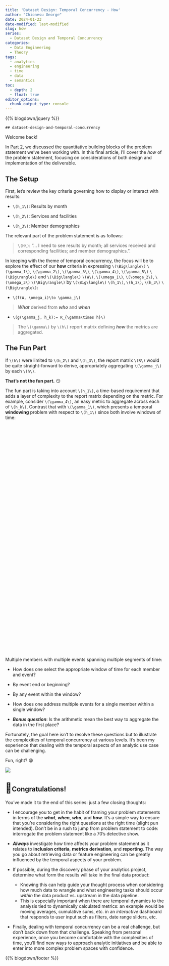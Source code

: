 ```yaml
---
title: 'Dataset Design: Temporal Concurrency - How'
author: "Chionesu George"
date: 2024-01-23
date-modified: last-modified
slug: how
series: 
  - Dataset Design and Temporal Concurrency
categories:
  - Data Engineering
  - Theory
tags:
  - analytics
  - engineering
  - time
  - data
  - semantics
toc:
  - depth: 2
  - float: true
editor_options: 
  chunk_output_type: console
---
```


<script src="/rmarkdown-libs/htmlwidgets/htmlwidgets.js"></script>
<script src="/rmarkdown-libs/plotly-binding/plotly.js"></script>
<script src="/rmarkdown-libs/typedarray/typedarray.min.js"></script>
<script src="/rmarkdown-libs/jquery/jquery.min.js"></script>
<link href="/rmarkdown-libs/crosstalk/css/crosstalk.min.css" rel="stylesheet" />
<script src="/rmarkdown-libs/crosstalk/js/crosstalk.min.js"></script>
<link href="/rmarkdown-libs/plotly-htmlwidgets-css/plotly-htmlwidgets.css" rel="stylesheet" />
<script src="/rmarkdown-libs/plotly-main/plotly-latest.min.js"></script>

{{% blogdown/jquery %}}

    ## dataset-design-and-temporal-concurrency

<link rel="stylesheet" href="/markdown.css"/>
<script src="/markdown.js"></script>
<span style="display: none;">
<p>
<ul toggleGroup="0" context="definition">
<li id="msg_tax_I">
<span class="def_sym">&delta;<sup>I</sup></span>
: Information-carrying columns
</li>
<li id="msg_tax_G">
<span class="def_sym">&delta;<sup>G</sup></span>
: Grouping columns (categorical, descriptive)
</li>
<li id="msg_tax_Y">
<span class="def_sym">&delta;<sup>Y</sup></span>
: Measurements (e.g., purchase price, height, product ratings)
</li>
<li id="msg_tax_T">
<span class="def_sym">&delta;<sup>T</sup></span>
: Temporal columns to include dates and temporal hierarchies
</li>
<li id="msg_tax_E">
<span class="def_sym">&delta;<sup>E</sup></span>
: Record life-cycle tracking columns (for example, effective dates in slowly changing dimension parlance)
</li>
</ul>
</p>
</span>
<span style="display: none;" id="msg_W">Report Window</span>
<span style="display: none;" id="msg_o1">... members between 30 and 50 years old</span>
<span style="display: none;" id="msg_o2">... have had at least two inpatient visits within a six-week period</span>
<span style="display: none;" id="msg_o3">Dependence vs. Independence</span>
<span style="display: none;" id="msg_h1">Results by month</span>
<span style="display: none;" id="msg_h2">All services received and corresponding facilities</span>
<span style="display: none;" id="msg_h3">Member demographics</span>
<span style="display: none;" id="msg_g1">Average length of stay</span>
<span style="display: none;" id="msg_g2">Counts of lapses in medication adherence</span>
<span style="display: none;" id="msg_g3">Cumulative count of lapses in medication adherence</span>
<span style="display: none;" id="msg_g4">Number of unique members</span>
<span style="display: none;" id="msg_g5">Total expenditures</span>

<span class="decorativeText">Welcome back!</span>

In <a href="../what" target="blank">Part 2</a>, we discussed the quantitative building blocks of the problem statement we’ve been working with. In this final article, I’ll cover the *how* of the problem statement, focusing on considerations of both design and implementation of the deliverable.

## The Setup

First, let’s review the key criteria governing how to display or interact with results:

- <span class="bigMath">`\(h_1\)`</span>: <span id="msg_h1">Results by month</span>

- <span class="bigMath">`\(h_2\)`</span>: <span id="msg_h2">Services and facilities</span>

- <span class="bigMath">`\(h_3\)`</span>: <span id="msg_h3">Member demographics</span>

The relevant part of the problem statement is as follows:

> `\(H\)`: <span class="quote">“… I need to see results by month; all services received and corresponding facilities; and member demographics.”</span>.

In keeping with the theme of temporal concurrency, the focus will be to explore the effect of our **how** criteria in expressing `\(\Big\langle\)`
<span msg_id="g1">`\(\gamma_1\)`</span>,
<span msg_id="g2">`\(\gamma_2\)`</span>,
<span msg_id="g3">`\(\gamma_3\)`</span>,
<span msg_id="g4">`\(\gamma_4\)`</span>,
<span msg_id="g5">`\(\gamma_5\)`</span>
`\(\Big\rangle\)` and `\(\Big\langle\)`
<span msg_id="W">`\(W\)`</span>,
<span msg_id="o1">`\(\omega_1\)`</span>,
<span msg_id="o2">`\(\omega_2\)`</span>,
<span msg_id="o3">`\(\omega_3\)`</span>
`\(\Big\rangle\)` by
`\(\Big\langle\)`
<span msg_id="h1">`\(h_1\)`</span>,
<span msg_id="h2">`\(h_2\)`</span>,
<span msg_id="h3">`\(h_3\)`</span>
`\(\Big\rangle\)`:

- `\(f(W, \omega_i)\to \gamma_j\)`

> ***What*** derived from ***who*** and ***when***

- `\(g(\gamma_j, h_k):= R_{\gamma\times h}\)`

> The `\(\gamma\)` by `\(h\)` report matrix defining ***how*** the metrics are aggregated.

## The Fun Part

If `\(h\)` were limited to `\(h_2\)` and `\(h_3\)`, the report matrix `\(R\)` would be quite straight-forward to derive, appropriately aggregating `\(\gamma_j\)` by each `\(h\)`.

**That’s not the fun part.** 😏

The fun part is taking into account `\(h_1\)`, a time-based requirement that adds a layer of complexity to the report matrix depending on the metric. For example, consider <span msg_id="g4">`\(\gamma_4\)`</span>, an easy metric to aggregate across each of `\(h_k\)`. Contrast that with <span msg_id="g1">`\(\gamma_1\)`</span>, which presents a temporal **windowing** problem with respect to <span msg_id="h1">`\(h_1\)`</span> since both involve windows of time:

<div id="htmlwidget-1" style="width:100%;height:720px;" class="plotly html-widget "></div> <script type="application/json" data-for="htmlwidget-1">{"x":{"visdat":{"28eca9a74a0":["function () ","plotlyVisDat"]},"cur_data":"28eca9a74a0","attrs":{"28eca9a74a0":{"alpha_stroke":1,"sizes":[10,100],"spans":[1,20],"x":5,"y":-5,"xend":5,"yend":30,"type":"scatter","mode":"lines","color":["#000000"],"line":{"width":5},"name":"W (start)","showlegend":false,"inherit":true},"28eca9a74a0.1":{"alpha_stroke":1,"sizes":[10,100],"spans":[1,20],"x":90,"y":-5,"xend":90,"yend":30,"type":"scatter","mode":"lines","color":["#000000"],"line":{"width":5},"name":"W (end)","showlegend":false,"inherit":true},"28eca9a74a0.2":{"alpha_stroke":1,"sizes":[10,100],"spans":[1,20],"x":0,"y":-50,"xend":0,"yend":50,"type":"scatter","mode":"lines","color":["#555555"],"line":{"dash":"dash"},"name":"","opacity":0.20000000000000001,"showlegend":false,"inherit":true},"28eca9a74a0.3":{"alpha_stroke":1,"sizes":[10,100],"spans":[1,20],"x":25,"y":-50,"xend":25,"yend":50,"type":"scatter","mode":"lines","color":["#555555"],"line":{"dash":"dash"},"name":"","opacity":0.20000000000000001,"showlegend":false,"inherit":true},"28eca9a74a0.4":{"alpha_stroke":1,"sizes":[10,100],"spans":[1,20],"x":50,"y":-50,"xend":50,"yend":50,"type":"scatter","mode":"lines","color":["#555555"],"line":{"dash":"dash"},"name":"","opacity":0.20000000000000001,"showlegend":false,"inherit":true},"28eca9a74a0.5":{"alpha_stroke":1,"sizes":[10,100],"spans":[1,20],"x":75,"y":-50,"xend":75,"yend":50,"type":"scatter","mode":"lines","color":["#555555"],"line":{"dash":"dash"},"name":"","opacity":0.20000000000000001,"showlegend":false,"inherit":true},"28eca9a74a0.6":{"alpha_stroke":1,"sizes":[10,100],"spans":[1,20],"x":100,"y":-50,"xend":100,"yend":50,"type":"scatter","mode":"lines","color":["#555555"],"line":{"dash":"dash"},"name":"","opacity":0.20000000000000001,"showlegend":false,"inherit":true},"28eca9a74a0.7":{"alpha_stroke":1,"sizes":[10,100],"spans":[1,20],"x":3,"y":-1,"xend":8,"yend":-1,"type":"scatter","mode":"lines","color":"rgba(247,247,247,1)","hoverinfo":"text","hovertext":"<b>Member A<\/b><br>t<sub>3<\/sub> to t<sub>8<\/sub>","legendgroup":"Member A","marker":{"symbol":"circle","size":15},"name":"Member A","showlegend":true,"stroke":["#333333"],"inherit":true},"28eca9a74a0.8":{"alpha_stroke":1,"sizes":[10,100],"spans":[1,20],"x":9,"y":0,"xend":17,"yend":0,"type":"scatter","mode":"lines","color":"rgba(247,247,247,1)","hoverinfo":"text","hovertext":"<b>Member A<\/b><br>t<sub>9<\/sub> to t<sub>17<\/sub>","legendgroup":"Member A","marker":{"symbol":"circle","size":15},"name":2,"showlegend":false,"stroke":["#333333"],"inherit":true},"28eca9a74a0.9":{"alpha_stroke":1,"sizes":[10,100],"spans":[1,20],"x":18,"y":1,"xend":38,"yend":1,"type":"scatter","mode":"lines","color":"rgba(247,247,247,1)","hoverinfo":"text","hovertext":"<b>Member A<\/b><br>t<sub>18<\/sub> to t<sub>38<\/sub>","legendgroup":"Member A","marker":{"symbol":"circle","size":15},"name":3,"showlegend":false,"stroke":["#333333"],"inherit":true},"28eca9a74a0.10":{"alpha_stroke":1,"sizes":[10,100],"spans":[1,20],"x":39,"y":2,"xend":48,"yend":2,"type":"scatter","mode":"lines","color":"rgba(247,247,247,1)","hoverinfo":"text","hovertext":"<b>Member A<\/b><br>t<sub>39<\/sub> to t<sub>48<\/sub>","legendgroup":"Member A","marker":{"symbol":"circle","size":15},"name":4,"showlegend":false,"stroke":["#333333"],"inherit":true},"28eca9a74a0.11":{"alpha_stroke":1,"sizes":[10,100],"spans":[1,20],"x":51,"y":3,"xend":60,"yend":3,"type":"scatter","mode":"lines","color":"rgba(247,247,247,1)","hoverinfo":"text","hovertext":"<b>Member A<\/b><br>t<sub>51<\/sub> to t<sub>60<\/sub>","legendgroup":"Member A","marker":{"symbol":"circle","size":15},"name":5,"showlegend":false,"stroke":["#333333"],"inherit":true},"28eca9a74a0.12":{"alpha_stroke":1,"sizes":[10,100],"spans":[1,20],"x":9,"y":2,"xend":10,"yend":2,"type":"scatter","mode":"lines","color":"rgba(255,131,250,1)","hoverinfo":"text","hovertext":"<b>Member B<\/b><br>t<sub>9<\/sub> to t<sub>10<\/sub>","legendgroup":"Member B","marker":{"symbol":"diamond","size":15},"name":"Member B","showlegend":true,"stroke":["#333333"],"inherit":true},"28eca9a74a0.13":{"alpha_stroke":1,"sizes":[10,100],"spans":[1,20],"x":12,"y":3,"xend":18,"yend":3,"type":"scatter","mode":"lines","color":"rgba(255,131,250,1)","hoverinfo":"text","hovertext":"<b>Member B<\/b><br>t<sub>12<\/sub> to t<sub>18<\/sub>","legendgroup":"Member B","marker":{"symbol":"diamond","size":15},"name":2,"showlegend":false,"stroke":["#333333"],"inherit":true},"28eca9a74a0.14":{"alpha_stroke":1,"sizes":[10,100],"spans":[1,20],"x":19,"y":4,"xend":33,"yend":4,"type":"scatter","mode":"lines","color":"rgba(255,131,250,1)","hoverinfo":"text","hovertext":"<b>Member B<\/b><br>t<sub>19<\/sub> to t<sub>33<\/sub>","legendgroup":"Member B","marker":{"symbol":"diamond","size":15},"name":3,"showlegend":false,"stroke":["#333333"],"inherit":true},"28eca9a74a0.15":{"alpha_stroke":1,"sizes":[10,100],"spans":[1,20],"x":34,"y":5,"xend":37,"yend":5,"type":"scatter","mode":"lines","color":"rgba(255,131,250,1)","hoverinfo":"text","hovertext":"<b>Member B<\/b><br>t<sub>34<\/sub> to t<sub>37<\/sub>","legendgroup":"Member B","marker":{"symbol":"diamond","size":15},"name":4,"showlegend":false,"stroke":["#333333"],"inherit":true},"28eca9a74a0.16":{"alpha_stroke":1,"sizes":[10,100],"spans":[1,20],"x":45,"y":6,"xend":56,"yend":6,"type":"scatter","mode":"lines","color":"rgba(255,131,250,1)","hoverinfo":"text","hovertext":"<b>Member B<\/b><br>t<sub>45<\/sub> to t<sub>56<\/sub>","legendgroup":"Member B","marker":{"symbol":"diamond","size":15},"name":5,"showlegend":false,"stroke":["#333333"],"inherit":true},"28eca9a74a0.17":{"alpha_stroke":1,"sizes":[10,100],"spans":[1,20],"x":10,"y":5.5,"xend":16,"yend":5.5,"type":"scatter","mode":"lines","color":"rgba(255,52,179,1)","hoverinfo":"text","hovertext":"<b>Member C<\/b><br>t<sub>10<\/sub> to t<sub>16<\/sub>","legendgroup":"Member C","marker":{"symbol":"square","size":15},"name":"Member C","showlegend":true,"stroke":["#333333"],"inherit":true},"28eca9a74a0.18":{"alpha_stroke":1,"sizes":[10,100],"spans":[1,20],"x":16,"y":6.5,"xend":18,"yend":6.5,"type":"scatter","mode":"lines","color":"rgba(255,52,179,1)","hoverinfo":"text","hovertext":"<b>Member C<\/b><br>t<sub>16<\/sub> to t<sub>18<\/sub>","legendgroup":"Member C","marker":{"symbol":"square","size":15},"name":2,"showlegend":false,"stroke":["#333333"],"inherit":true},"28eca9a74a0.19":{"alpha_stroke":1,"sizes":[10,100],"spans":[1,20],"x":33,"y":7.5,"xend":38,"yend":7.5,"type":"scatter","mode":"lines","color":"rgba(255,52,179,1)","hoverinfo":"text","hovertext":"<b>Member C<\/b><br>t<sub>33<\/sub> to t<sub>38<\/sub>","legendgroup":"Member C","marker":{"symbol":"square","size":15},"name":3,"showlegend":false,"stroke":["#333333"],"inherit":true},"28eca9a74a0.20":{"alpha_stroke":1,"sizes":[10,100],"spans":[1,20],"x":49,"y":8.5,"xend":52,"yend":8.5,"type":"scatter","mode":"lines","color":"rgba(255,52,179,1)","hoverinfo":"text","hovertext":"<b>Member C<\/b><br>t<sub>49<\/sub> to t<sub>52<\/sub>","legendgroup":"Member C","marker":{"symbol":"square","size":15},"name":4,"showlegend":false,"stroke":["#333333"],"inherit":true},"28eca9a74a0.21":{"alpha_stroke":1,"sizes":[10,100],"spans":[1,20],"x":11,"y":8.5,"xend":13,"yend":8.5,"type":"scatter","mode":"lines","color":"rgba(219,112,147,1)","hoverinfo":"text","hovertext":"<b>Member D<\/b><br>t<sub>11<\/sub> to t<sub>13<\/sub>","legendgroup":"Member D","marker":{"symbol":"hexagon","size":15},"name":"Member D","showlegend":true,"stroke":["#333333"],"inherit":true},"28eca9a74a0.22":{"alpha_stroke":1,"sizes":[10,100],"spans":[1,20],"x":14,"y":9.5,"xend":18,"yend":9.5,"type":"scatter","mode":"lines","color":"rgba(219,112,147,1)","hoverinfo":"text","hovertext":"<b>Member D<\/b><br>t<sub>14<\/sub> to t<sub>18<\/sub>","legendgroup":"Member D","marker":{"symbol":"hexagon","size":15},"name":2,"showlegend":false,"stroke":["#333333"],"inherit":true},"28eca9a74a0.23":{"alpha_stroke":1,"sizes":[10,100],"spans":[1,20],"x":45,"y":10.5,"xend":48,"yend":10.5,"type":"scatter","mode":"lines","color":"rgba(219,112,147,1)","hoverinfo":"text","hovertext":"<b>Member D<\/b><br>t<sub>45<\/sub> to t<sub>48<\/sub>","legendgroup":"Member D","marker":{"symbol":"hexagon","size":15},"name":3,"showlegend":false,"stroke":["#333333"],"inherit":true},"28eca9a74a0.24":{"alpha_stroke":1,"sizes":[10,100],"spans":[1,20],"x":50,"y":11.5,"xend":51,"yend":11.5,"type":"scatter","mode":"lines","color":"rgba(219,112,147,1)","hoverinfo":"text","hovertext":"<b>Member D<\/b><br>t<sub>50<\/sub> to t<sub>51<\/sub>","legendgroup":"Member D","marker":{"symbol":"hexagon","size":15},"name":4,"showlegend":false,"stroke":["#333333"],"inherit":true},"28eca9a74a0.25":{"alpha_stroke":1,"sizes":[10,100],"spans":[1,20],"x":5,"y":12.5,"xend":9,"yend":12.5,"type":"scatter","mode":"lines","color":"rgba(191,191,191,1)","hoverinfo":"text","hovertext":"<b>Member E<\/b><br>t<sub>5<\/sub> to t<sub>9<\/sub>","legendgroup":"Member E","marker":{"symbol":"triangle-up","size":15},"name":"Member E","showlegend":true,"stroke":["#333333"],"inherit":true},"28eca9a74a0.26":{"alpha_stroke":1,"sizes":[10,100],"spans":[1,20],"x":32,"y":13.5,"xend":55,"yend":13.5,"type":"scatter","mode":"lines","color":"rgba(191,191,191,1)","hoverinfo":"text","hovertext":"<b>Member E<\/b><br>t<sub>32<\/sub> to t<sub>55<\/sub>","legendgroup":"Member E","marker":{"symbol":"triangle-up","size":15},"name":2,"showlegend":false,"stroke":["#333333"],"inherit":true}},"layout":{"height":720,"margin":{"b":-5,"l":60,"t":-5,"r":10},"annotations":[{"text":"W<sub>start<\/sub>","x":5,"y":1.05,"xref":"plot","yref":"paper","showarrow":false,"font":{"size":16,"color":"black"}},{"text":"W<sub>start<\/sub>","x":5,"y":1.05,"xref":"plot","yref":"paper","showarrow":false,"font":{"size":16,"color":"black"}},{"text":"W<sub>end<\/sub>","x":90,"y":1.05,"xref":"plot","yref":"paper","showarrow":false,"font":{"size":16,"color":"black"}},{"text":"W<sub>end<\/sub>","x":90,"y":1.05,"xref":"plot","yref":"paper","showarrow":false,"font":{"size":16,"color":"black"}}],"paper_bgcolor":["#999999"],"xaxis":{"domain":[0,1],"automargin":true,"title":{"text":"<b>Time<\/b>: Report window (W) and h<sub>1<\/sub>"},"range":[-5,100],"showgrid":false,"zeroline":false,"showline":false,"showticklabels":false},"yaxis":{"domain":[0,1],"automargin":true,"title":{"text":""},"range":[-1,15],"showgrid":false,"zeroline":false,"showline":false,"showticklabels":false},"hovermode":"closest","showlegend":true},"source":"A","config":{"modeBarButtonsToAdd":["hoverclosest","hovercompare"],"showSendToCloud":false},"data":[{"x":[5,5],"y":[-5,30],"type":"scatter","mode":"lines","line":{"color":"rgba(0,0,0,1)","width":5},"name":"W (start)","showlegend":false,"marker":{"color":"rgba(0,0,0,1)","line":{"color":"rgba(0,0,0,1)"}},"textfont":{"color":"rgba(0,0,0,1)"},"error_y":{"color":"rgba(0,0,0,1)"},"error_x":{"color":"rgba(0,0,0,1)"},"xaxis":"x","yaxis":"y","frame":null},{"x":[90,90],"y":[-5,30],"type":"scatter","mode":"lines","line":{"color":"rgba(0,0,0,1)","width":5},"name":"W (end)","showlegend":false,"marker":{"color":"rgba(0,0,0,1)","line":{"color":"rgba(0,0,0,1)"}},"textfont":{"color":"rgba(0,0,0,1)"},"error_y":{"color":"rgba(0,0,0,1)"},"error_x":{"color":"rgba(0,0,0,1)"},"xaxis":"x","yaxis":"y","frame":null},{"x":[0,0],"y":[-50,50],"type":"scatter","mode":"lines","line":{"color":"rgba(85,85,85,1)","dash":"dash"},"name":"","opacity":0.20000000000000001,"showlegend":false,"marker":{"color":"rgba(85,85,85,1)","line":{"color":"rgba(85,85,85,1)"}},"textfont":{"color":"rgba(85,85,85,1)"},"error_y":{"color":"rgba(85,85,85,1)"},"error_x":{"color":"rgba(85,85,85,1)"},"xaxis":"x","yaxis":"y","frame":null},{"x":[25,25],"y":[-50,50],"type":"scatter","mode":"lines","line":{"color":"rgba(85,85,85,1)","dash":"dash"},"name":"","opacity":0.20000000000000001,"showlegend":false,"marker":{"color":"rgba(85,85,85,1)","line":{"color":"rgba(85,85,85,1)"}},"textfont":{"color":"rgba(85,85,85,1)"},"error_y":{"color":"rgba(85,85,85,1)"},"error_x":{"color":"rgba(85,85,85,1)"},"xaxis":"x","yaxis":"y","frame":null},{"x":[50,50],"y":[-50,50],"type":"scatter","mode":"lines","line":{"color":"rgba(85,85,85,1)","dash":"dash"},"name":"","opacity":0.20000000000000001,"showlegend":false,"marker":{"color":"rgba(85,85,85,1)","line":{"color":"rgba(85,85,85,1)"}},"textfont":{"color":"rgba(85,85,85,1)"},"error_y":{"color":"rgba(85,85,85,1)"},"error_x":{"color":"rgba(85,85,85,1)"},"xaxis":"x","yaxis":"y","frame":null},{"x":[75,75],"y":[-50,50],"type":"scatter","mode":"lines","line":{"color":"rgba(85,85,85,1)","dash":"dash"},"name":"","opacity":0.20000000000000001,"showlegend":false,"marker":{"color":"rgba(85,85,85,1)","line":{"color":"rgba(85,85,85,1)"}},"textfont":{"color":"rgba(85,85,85,1)"},"error_y":{"color":"rgba(85,85,85,1)"},"error_x":{"color":"rgba(85,85,85,1)"},"xaxis":"x","yaxis":"y","frame":null},{"x":[100,100],"y":[-50,50],"type":"scatter","mode":"lines","line":{"color":"rgba(85,85,85,1)","dash":"dash"},"name":"","opacity":0.20000000000000001,"showlegend":false,"marker":{"color":"rgba(85,85,85,1)","line":{"color":"rgba(85,85,85,1)"}},"textfont":{"color":"rgba(85,85,85,1)"},"error_y":{"color":"rgba(85,85,85,1)"},"error_x":{"color":"rgba(85,85,85,1)"},"xaxis":"x","yaxis":"y","frame":null},{"x":[3,8],"y":[-1,-1],"type":"scatter","mode":"lines+markers","hoverinfo":["text","text"],"hovertext":["<b>Member A<\/b><br>t<sub>3<\/sub> to t<sub>8<\/sub>","<b>Member A<\/b><br>t<sub>3<\/sub> to t<sub>8<\/sub>"],"legendgroup":"Member A","marker":{"color":"rgba(141,160,203,1)","symbol":"circle","size":15,"line":{"color":"rgba(51,51,51,1)","width":1}},"name":"Member A","showlegend":true,"error_y":{"color":"rgba(141,160,203,1)","thickness":1},"error_x":{"color":"rgba(141,160,203,1)","thickness":1},"textfont":{"color":"rgba(141,160,203,1)"},"line":{"color":"rgba(141,160,203,1)"},"xaxis":"x","yaxis":"y","frame":null},{"x":[9,17],"y":[0,0],"type":"scatter","mode":"lines+markers","hoverinfo":["text","text"],"hovertext":["<b>Member A<\/b><br>t<sub>9<\/sub> to t<sub>17<\/sub>","<b>Member A<\/b><br>t<sub>9<\/sub> to t<sub>17<\/sub>"],"legendgroup":"Member A","marker":{"color":"rgba(141,160,203,1)","symbol":"circle","size":15,"line":{"color":"rgba(51,51,51,1)","width":1}},"name":2,"showlegend":false,"error_y":{"color":"rgba(141,160,203,1)","thickness":1},"error_x":{"color":"rgba(141,160,203,1)","thickness":1},"textfont":{"color":"rgba(141,160,203,1)"},"line":{"color":"rgba(141,160,203,1)"},"xaxis":"x","yaxis":"y","frame":null},{"x":[18,38],"y":[1,1],"type":"scatter","mode":"lines+markers","hoverinfo":["text","text"],"hovertext":["<b>Member A<\/b><br>t<sub>18<\/sub> to t<sub>38<\/sub>","<b>Member A<\/b><br>t<sub>18<\/sub> to t<sub>38<\/sub>"],"legendgroup":"Member A","marker":{"color":"rgba(141,160,203,1)","symbol":"circle","size":15,"line":{"color":"rgba(51,51,51,1)","width":1}},"name":3,"showlegend":false,"error_y":{"color":"rgba(141,160,203,1)","thickness":1},"error_x":{"color":"rgba(141,160,203,1)","thickness":1},"textfont":{"color":"rgba(141,160,203,1)"},"line":{"color":"rgba(141,160,203,1)"},"xaxis":"x","yaxis":"y","frame":null},{"x":[39,48],"y":[2,2],"type":"scatter","mode":"lines+markers","hoverinfo":["text","text"],"hovertext":["<b>Member A<\/b><br>t<sub>39<\/sub> to t<sub>48<\/sub>","<b>Member A<\/b><br>t<sub>39<\/sub> to t<sub>48<\/sub>"],"legendgroup":"Member A","marker":{"color":"rgba(141,160,203,1)","symbol":"circle","size":15,"line":{"color":"rgba(51,51,51,1)","width":1}},"name":4,"showlegend":false,"error_y":{"color":"rgba(141,160,203,1)","thickness":1},"error_x":{"color":"rgba(141,160,203,1)","thickness":1},"textfont":{"color":"rgba(141,160,203,1)"},"line":{"color":"rgba(141,160,203,1)"},"xaxis":"x","yaxis":"y","frame":null},{"x":[51,60],"y":[3,3],"type":"scatter","mode":"lines+markers","hoverinfo":["text","text"],"hovertext":["<b>Member A<\/b><br>t<sub>51<\/sub> to t<sub>60<\/sub>","<b>Member A<\/b><br>t<sub>51<\/sub> to t<sub>60<\/sub>"],"legendgroup":"Member A","marker":{"color":"rgba(141,160,203,1)","symbol":"circle","size":15,"line":{"color":"rgba(51,51,51,1)","width":1}},"name":5,"showlegend":false,"error_y":{"color":"rgba(141,160,203,1)","thickness":1},"error_x":{"color":"rgba(141,160,203,1)","thickness":1},"textfont":{"color":"rgba(141,160,203,1)"},"line":{"color":"rgba(141,160,203,1)"},"xaxis":"x","yaxis":"y","frame":null},{"x":[9,10],"y":[2,2],"type":"scatter","mode":"lines+markers","hoverinfo":["text","text"],"hovertext":["<b>Member B<\/b><br>t<sub>9<\/sub> to t<sub>10<\/sub>","<b>Member B<\/b><br>t<sub>9<\/sub> to t<sub>10<\/sub>"],"legendgroup":"Member B","marker":{"color":"rgba(231,138,195,1)","symbol":"diamond","size":15,"line":{"color":"rgba(51,51,51,1)","width":1}},"name":"Member B","showlegend":true,"error_y":{"color":"rgba(231,138,195,1)","thickness":1},"error_x":{"color":"rgba(231,138,195,1)","thickness":1},"textfont":{"color":"rgba(231,138,195,1)"},"line":{"color":"rgba(231,138,195,1)"},"xaxis":"x","yaxis":"y","frame":null},{"x":[12,18],"y":[3,3],"type":"scatter","mode":"lines+markers","hoverinfo":["text","text"],"hovertext":["<b>Member B<\/b><br>t<sub>12<\/sub> to t<sub>18<\/sub>","<b>Member B<\/b><br>t<sub>12<\/sub> to t<sub>18<\/sub>"],"legendgroup":"Member B","marker":{"color":"rgba(231,138,195,1)","symbol":"diamond","size":15,"line":{"color":"rgba(51,51,51,1)","width":1}},"name":2,"showlegend":false,"error_y":{"color":"rgba(231,138,195,1)","thickness":1},"error_x":{"color":"rgba(231,138,195,1)","thickness":1},"textfont":{"color":"rgba(231,138,195,1)"},"line":{"color":"rgba(231,138,195,1)"},"xaxis":"x","yaxis":"y","frame":null},{"x":[19,33],"y":[4,4],"type":"scatter","mode":"lines+markers","hoverinfo":["text","text"],"hovertext":["<b>Member B<\/b><br>t<sub>19<\/sub> to t<sub>33<\/sub>","<b>Member B<\/b><br>t<sub>19<\/sub> to t<sub>33<\/sub>"],"legendgroup":"Member B","marker":{"color":"rgba(231,138,195,1)","symbol":"diamond","size":15,"line":{"color":"rgba(51,51,51,1)","width":1}},"name":3,"showlegend":false,"error_y":{"color":"rgba(231,138,195,1)","thickness":1},"error_x":{"color":"rgba(231,138,195,1)","thickness":1},"textfont":{"color":"rgba(231,138,195,1)"},"line":{"color":"rgba(231,138,195,1)"},"xaxis":"x","yaxis":"y","frame":null},{"x":[34,37],"y":[5,5],"type":"scatter","mode":"lines+markers","hoverinfo":["text","text"],"hovertext":["<b>Member B<\/b><br>t<sub>34<\/sub> to t<sub>37<\/sub>","<b>Member B<\/b><br>t<sub>34<\/sub> to t<sub>37<\/sub>"],"legendgroup":"Member B","marker":{"color":"rgba(231,138,195,1)","symbol":"diamond","size":15,"line":{"color":"rgba(51,51,51,1)","width":1}},"name":4,"showlegend":false,"error_y":{"color":"rgba(231,138,195,1)","thickness":1},"error_x":{"color":"rgba(231,138,195,1)","thickness":1},"textfont":{"color":"rgba(231,138,195,1)"},"line":{"color":"rgba(231,138,195,1)"},"xaxis":"x","yaxis":"y","frame":null},{"x":[45,56],"y":[6,6],"type":"scatter","mode":"lines+markers","hoverinfo":["text","text"],"hovertext":["<b>Member B<\/b><br>t<sub>45<\/sub> to t<sub>56<\/sub>","<b>Member B<\/b><br>t<sub>45<\/sub> to t<sub>56<\/sub>"],"legendgroup":"Member B","marker":{"color":"rgba(231,138,195,1)","symbol":"diamond","size":15,"line":{"color":"rgba(51,51,51,1)","width":1}},"name":5,"showlegend":false,"error_y":{"color":"rgba(231,138,195,1)","thickness":1},"error_x":{"color":"rgba(231,138,195,1)","thickness":1},"textfont":{"color":"rgba(231,138,195,1)"},"line":{"color":"rgba(231,138,195,1)"},"xaxis":"x","yaxis":"y","frame":null},{"x":[10,16],"y":[5.5,5.5],"type":"scatter","mode":"lines+markers","hoverinfo":["text","text"],"hovertext":["<b>Member C<\/b><br>t<sub>10<\/sub> to t<sub>16<\/sub>","<b>Member C<\/b><br>t<sub>10<\/sub> to t<sub>16<\/sub>"],"legendgroup":"Member C","marker":{"color":"rgba(166,216,84,1)","symbol":"square","size":15,"line":{"color":"rgba(51,51,51,1)","width":1}},"name":"Member C","showlegend":true,"error_y":{"color":"rgba(166,216,84,1)","thickness":1},"error_x":{"color":"rgba(166,216,84,1)","thickness":1},"textfont":{"color":"rgba(166,216,84,1)"},"line":{"color":"rgba(166,216,84,1)"},"xaxis":"x","yaxis":"y","frame":null},{"x":[16,18],"y":[6.5,6.5],"type":"scatter","mode":"lines+markers","hoverinfo":["text","text"],"hovertext":["<b>Member C<\/b><br>t<sub>16<\/sub> to t<sub>18<\/sub>","<b>Member C<\/b><br>t<sub>16<\/sub> to t<sub>18<\/sub>"],"legendgroup":"Member C","marker":{"color":"rgba(166,216,84,1)","symbol":"square","size":15,"line":{"color":"rgba(51,51,51,1)","width":1}},"name":2,"showlegend":false,"error_y":{"color":"rgba(166,216,84,1)","thickness":1},"error_x":{"color":"rgba(166,216,84,1)","thickness":1},"textfont":{"color":"rgba(166,216,84,1)"},"line":{"color":"rgba(166,216,84,1)"},"xaxis":"x","yaxis":"y","frame":null},{"x":[33,38],"y":[7.5,7.5],"type":"scatter","mode":"lines+markers","hoverinfo":["text","text"],"hovertext":["<b>Member C<\/b><br>t<sub>33<\/sub> to t<sub>38<\/sub>","<b>Member C<\/b><br>t<sub>33<\/sub> to t<sub>38<\/sub>"],"legendgroup":"Member C","marker":{"color":"rgba(166,216,84,1)","symbol":"square","size":15,"line":{"color":"rgba(51,51,51,1)","width":1}},"name":3,"showlegend":false,"error_y":{"color":"rgba(166,216,84,1)","thickness":1},"error_x":{"color":"rgba(166,216,84,1)","thickness":1},"textfont":{"color":"rgba(166,216,84,1)"},"line":{"color":"rgba(166,216,84,1)"},"xaxis":"x","yaxis":"y","frame":null},{"x":[49,52],"y":[8.5,8.5],"type":"scatter","mode":"lines+markers","hoverinfo":["text","text"],"hovertext":["<b>Member C<\/b><br>t<sub>49<\/sub> to t<sub>52<\/sub>","<b>Member C<\/b><br>t<sub>49<\/sub> to t<sub>52<\/sub>"],"legendgroup":"Member C","marker":{"color":"rgba(166,216,84,1)","symbol":"square","size":15,"line":{"color":"rgba(51,51,51,1)","width":1}},"name":4,"showlegend":false,"error_y":{"color":"rgba(166,216,84,1)","thickness":1},"error_x":{"color":"rgba(166,216,84,1)","thickness":1},"textfont":{"color":"rgba(166,216,84,1)"},"line":{"color":"rgba(166,216,84,1)"},"xaxis":"x","yaxis":"y","frame":null},{"x":[11,13],"y":[8.5,8.5],"type":"scatter","mode":"lines+markers","hoverinfo":["text","text"],"hovertext":["<b>Member D<\/b><br>t<sub>11<\/sub> to t<sub>13<\/sub>","<b>Member D<\/b><br>t<sub>11<\/sub> to t<sub>13<\/sub>"],"legendgroup":"Member D","marker":{"color":"rgba(252,141,98,1)","symbol":"hexagon","size":15,"line":{"color":"rgba(51,51,51,1)","width":1}},"name":"Member D","showlegend":true,"error_y":{"color":"rgba(252,141,98,1)","thickness":1},"error_x":{"color":"rgba(252,141,98,1)","thickness":1},"textfont":{"color":"rgba(252,141,98,1)"},"line":{"color":"rgba(252,141,98,1)"},"xaxis":"x","yaxis":"y","frame":null},{"x":[14,18],"y":[9.5,9.5],"type":"scatter","mode":"lines+markers","hoverinfo":["text","text"],"hovertext":["<b>Member D<\/b><br>t<sub>14<\/sub> to t<sub>18<\/sub>","<b>Member D<\/b><br>t<sub>14<\/sub> to t<sub>18<\/sub>"],"legendgroup":"Member D","marker":{"color":"rgba(252,141,98,1)","symbol":"hexagon","size":15,"line":{"color":"rgba(51,51,51,1)","width":1}},"name":2,"showlegend":false,"error_y":{"color":"rgba(252,141,98,1)","thickness":1},"error_x":{"color":"rgba(252,141,98,1)","thickness":1},"textfont":{"color":"rgba(252,141,98,1)"},"line":{"color":"rgba(252,141,98,1)"},"xaxis":"x","yaxis":"y","frame":null},{"x":[45,48],"y":[10.5,10.5],"type":"scatter","mode":"lines+markers","hoverinfo":["text","text"],"hovertext":["<b>Member D<\/b><br>t<sub>45<\/sub> to t<sub>48<\/sub>","<b>Member D<\/b><br>t<sub>45<\/sub> to t<sub>48<\/sub>"],"legendgroup":"Member D","marker":{"color":"rgba(252,141,98,1)","symbol":"hexagon","size":15,"line":{"color":"rgba(51,51,51,1)","width":1}},"name":3,"showlegend":false,"error_y":{"color":"rgba(252,141,98,1)","thickness":1},"error_x":{"color":"rgba(252,141,98,1)","thickness":1},"textfont":{"color":"rgba(252,141,98,1)"},"line":{"color":"rgba(252,141,98,1)"},"xaxis":"x","yaxis":"y","frame":null},{"x":[50,51],"y":[11.5,11.5],"type":"scatter","mode":"lines+markers","hoverinfo":["text","text"],"hovertext":["<b>Member D<\/b><br>t<sub>50<\/sub> to t<sub>51<\/sub>","<b>Member D<\/b><br>t<sub>50<\/sub> to t<sub>51<\/sub>"],"legendgroup":"Member D","marker":{"color":"rgba(252,141,98,1)","symbol":"hexagon","size":15,"line":{"color":"rgba(51,51,51,1)","width":1}},"name":4,"showlegend":false,"error_y":{"color":"rgba(252,141,98,1)","thickness":1},"error_x":{"color":"rgba(252,141,98,1)","thickness":1},"textfont":{"color":"rgba(252,141,98,1)"},"line":{"color":"rgba(252,141,98,1)"},"xaxis":"x","yaxis":"y","frame":null},{"x":[5,9],"y":[12.5,12.5],"type":"scatter","mode":"lines+markers","hoverinfo":["text","text"],"hovertext":["<b>Member E<\/b><br>t<sub>5<\/sub> to t<sub>9<\/sub>","<b>Member E<\/b><br>t<sub>5<\/sub> to t<sub>9<\/sub>"],"legendgroup":"Member E","marker":{"color":"rgba(102,194,165,1)","symbol":"triangle-up","size":15,"line":{"color":"rgba(51,51,51,1)","width":1}},"name":"Member E","showlegend":true,"error_y":{"color":"rgba(102,194,165,1)","thickness":1},"error_x":{"color":"rgba(102,194,165,1)","thickness":1},"textfont":{"color":"rgba(102,194,165,1)"},"line":{"color":"rgba(102,194,165,1)"},"xaxis":"x","yaxis":"y","frame":null},{"x":[32,55],"y":[13.5,13.5],"type":"scatter","mode":"lines+markers","hoverinfo":["text","text"],"hovertext":["<b>Member E<\/b><br>t<sub>32<\/sub> to t<sub>55<\/sub>","<b>Member E<\/b><br>t<sub>32<\/sub> to t<sub>55<\/sub>"],"legendgroup":"Member E","marker":{"color":"rgba(102,194,165,1)","symbol":"triangle-up","size":15,"line":{"color":"rgba(51,51,51,1)","width":1}},"name":2,"showlegend":false,"error_y":{"color":"rgba(102,194,165,1)","thickness":1},"error_x":{"color":"rgba(102,194,165,1)","thickness":1},"textfont":{"color":"rgba(102,194,165,1)"},"line":{"color":"rgba(102,194,165,1)"},"xaxis":"x","yaxis":"y","frame":null}],"highlight":{"on":"plotly_click","persistent":false,"dynamic":false,"selectize":false,"opacityDim":0.20000000000000001,"selected":{"opacity":1},"debounce":0},"shinyEvents":["plotly_hover","plotly_click","plotly_selected","plotly_relayout","plotly_brushed","plotly_brushing","plotly_clickannotation","plotly_doubleclick","plotly_deselect","plotly_afterplot","plotly_sunburstclick"],"base_url":"https://plot.ly"},"evals":[],"jsHooks":[]}</script>

Multiple members with multiple events spanning multiple segments of time:

- How does one select the appropriate window of time for each member and event?

- By event end or beginning?

- By any event within the window?

- How does one address multiple events for a single member within a single window?

- ***Bonus question***: Is the arithmetic mean the best way to aggregate the data in the first place?

Fortunately, the goal here isn’t to resolve these questions but to illustrate the complexities of temporal concurrency at various levels. It’s been my experience that dealing with the temporal aspects of an analytic use case can be challenging.

Fun, right? 😁

<img src="/decorative_line.png" class="decorative-line" />

## <span style="font-size:1.5em;">🎉</span><span class="decorativeText">Congratulations!</span>

You’ve made it to the end of this series: just a few closing thoughts:

- I encourage you to get in the habit of framing your problem statements in terms of the ***what***, ***when***, ***who***, and ***how***. It’s a simple way to ensure that you’re considering the right questions at the right time (slight pun intended). Don’t be in a rush to jump from problem statement to code: interrogate the problem statement like a 70’s detective show.

- ***Always*** investigate how time affects your problem statement as it relates to **inclusion criteria**, **metrics derivation**, and **reporting**. The way you go about retrieving data or feature engineering can be greatly influenced by the temporal aspects of your problem.

- If possible, during the discovery phase of your analytics project, determine what form the results will take in the final data product:

  - Knowing this can help guide your thought process when considering how much data to wrangle and what engineering tasks should occur *within* the data product vs. upstream in the data pipeline.
  - This is especially important when there are temporal dynamics to the analysis tied to dynamically calculated metrics: an example would be moving averages, cumulative sums, etc. in an *interactive* dashboard that responds to user input such as filters, date range sliders, etc.

- Finally, dealing with temporal concurrency can be a real challenge, but don’t back down from that challenge. Speaking from personal experience, once you become comfortable with the complexities of time, you’ll find new ways to approach analytic initiatives and be able to enter into more complex problem spaces with confidence.

{{% blogdown/footer %}}
